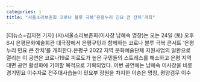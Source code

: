 ```yaml
---
categories: j
title: "서울소리보존회 코로나 블루 극복‘은평누리 민요 큰 잔치’개최"
---
```

[더뉴스=김지현 기자] (사)서울소리보존회(이사장 남혜숙 명창)는 오는 24일 (토) 오후 6시 은평문화예술회관 대극장에서 은평구민과 함께하는 코로나 블루 극복 콘서트 ‘은평 누리 민요 큰 잔치’를 개최한다.은평구 2022 지역 문화예술단체 지원사업의 일환으로 열리는 이 공연은 코로나19로 피로도가 높은 구민들의 스트레스를 해소하고 은평 지역 대면 공연 활성화에 기여할 목적으로 기획되었다.																이번 공연에는 남혜숙 이사장을 비롯 경기민요 이수자로 전주대사습놀이 민요부 장원을 차지한 이승은 명창, 평양검무 이수